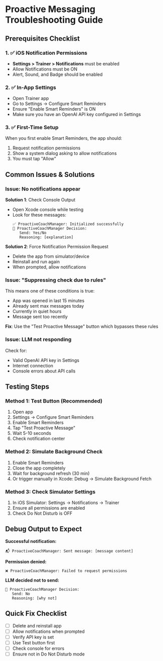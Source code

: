 # Proactive Messaging Troubleshooting Guide

## Prerequisites Checklist

### 1. ✅ iOS Notification Permissions
- **Settings > Trainer > Notifications** must be enabled
- Allow Notifications must be ON
- Alert, Sound, and Badge should be enabled

### 2. ✅ In-App Settings
- Open Trainer app
- Go to Settings → Configure Smart Reminders
- Ensure "Enable Smart Reminders" is ON
- Make sure you have an OpenAI API key configured in Settings

### 3. ✅ First-Time Setup
When you first enable Smart Reminders, the app should:
1. Request notification permissions
2. Show a system dialog asking to allow notifications
3. You must tap "Allow"

## Common Issues & Solutions

### Issue: No notifications appear
**Solution 1**: Check Console Output
- Open Xcode console while testing
- Look for these messages:
  ```
  ✅ ProactiveCoachManager: Initialized successfully
  🤖 ProactiveCoachManager Decision:
     Send: Yes/No
     Reasoning: [explanation]
  ```

**Solution 2**: Force Notification Permission Request
- Delete the app from simulator/device
- Reinstall and run again
- When prompted, allow notifications

### Issue: "Suppressing check due to rules"
This means one of these conditions is true:
- App was opened in last 15 minutes
- Already sent max messages today
- Currently in quiet hours
- Message sent too recently

**Fix**: Use the "Test Proactive Message" button which bypasses these rules

### Issue: LLM not responding
Check for:
- Valid OpenAI API key in Settings
- Internet connection
- Console errors about API calls

## Testing Steps

### Method 1: Test Button (Recommended)
1. Open app
2. Settings → Configure Smart Reminders  
3. Enable Smart Reminders
4. Tap "Test Proactive Message"
5. Wait 5-10 seconds
6. Check notification center

### Method 2: Simulate Background Check
1. Enable Smart Reminders
2. Close the app completely
3. Wait for background refresh (30 min)
4. Or trigger manually in Xcode: Debug → Simulate Background Fetch

### Method 3: Check Simulator Settings
1. In iOS Simulator: Settings → Notifications → Trainer
2. Ensure all permissions are enabled
3. Check Do Not Disturb is OFF

## Debug Output to Expect

**Successful notification:**
```
📬 ProactiveCoachManager: Sent message: [message content]
```

**Permission denied:**
```
❌ ProactiveCoachManager: Failed to request permissions
```

**LLM decided not to send:**
```
🤖 ProactiveCoachManager Decision:
   Send: No
   Reasoning: [why not]
```

## Quick Fix Checklist
- [ ] Delete and reinstall app
- [ ] Allow notifications when prompted
- [ ] Verify API key is set
- [ ] Use Test button first
- [ ] Check console for errors
- [ ] Ensure not in Do Not Disturb mode